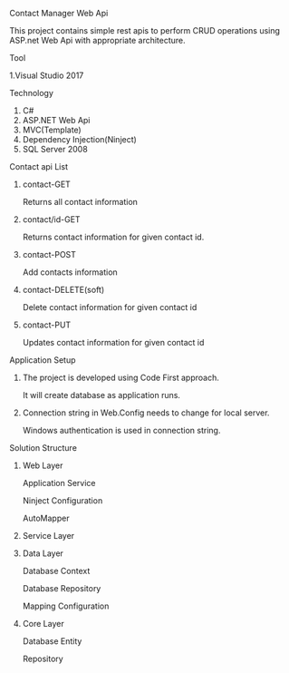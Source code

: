 Contact Manager Web Api 

This project contains simple rest apis to perform CRUD operations using ASP.net Web Api with appropriate architecture.

Tool

  1.Visual Studio 2017

Technology

  1. C#
  2. ASP.NET Web Api
  3. MVC(Template)
  4. Dependency Injection(Ninject)
  5. SQL Server 2008

Contact api List

  1. contact-GET
     
     Returns all contact information
     
  2. contact/id-GET
     
     Returns contact information for given contact id.
     
  3. contact-POST
  
     Add contacts information 
  
  4. contact-DELETE(soft)
  
     Delete contact information for given contact id
    
  5. contact-PUT
  
     Updates contact information for given contact id

Application Setup

  1. The project is developed using Code First approach.
    
     It will create database as application runs.
    
  2. Connection string in Web.Config needs to change for local server.
  
     Windows authentication is used in connection string.
  
Solution Structure

  1. Web Layer
  
       Application Service
    
       Ninject Configuration
    
       AutoMapper
  
  2. Service Layer
   
  3. Data Layer
    
       Database Context
    
       Database Repository
    
       Mapping Configuration
    
  4. Core Layer
    
       Database Entity
      
       Repository
    
    
  
    
    
